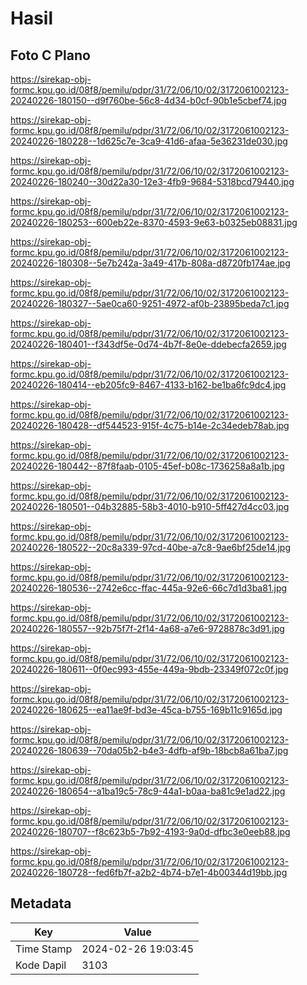 # Hasil

## Foto C Plano

https://sirekap-obj-formc.kpu.go.id/08f8/pemilu/pdpr/31/72/06/10/02/3172061002123-20240226-180150--d9f760be-56c8-4d34-b0cf-90b1e5cbef74.jpg

https://sirekap-obj-formc.kpu.go.id/08f8/pemilu/pdpr/31/72/06/10/02/3172061002123-20240226-180228--1d625c7e-3ca9-41d6-afaa-5e36231de030.jpg

https://sirekap-obj-formc.kpu.go.id/08f8/pemilu/pdpr/31/72/06/10/02/3172061002123-20240226-180240--30d22a30-12e3-4fb9-9684-5318bcd79440.jpg

https://sirekap-obj-formc.kpu.go.id/08f8/pemilu/pdpr/31/72/06/10/02/3172061002123-20240226-180253--600eb22e-8370-4593-9e63-b0325eb08831.jpg

https://sirekap-obj-formc.kpu.go.id/08f8/pemilu/pdpr/31/72/06/10/02/3172061002123-20240226-180308--5e7b242a-3a49-417b-808a-d8720fb174ae.jpg

https://sirekap-obj-formc.kpu.go.id/08f8/pemilu/pdpr/31/72/06/10/02/3172061002123-20240226-180327--5ae0ca60-9251-4972-af0b-23895beda7c1.jpg

https://sirekap-obj-formc.kpu.go.id/08f8/pemilu/pdpr/31/72/06/10/02/3172061002123-20240226-180401--f343df5e-0d74-4b7f-8e0e-ddebecfa2659.jpg

https://sirekap-obj-formc.kpu.go.id/08f8/pemilu/pdpr/31/72/06/10/02/3172061002123-20240226-180414--eb205fc9-8467-4133-b162-be1ba6fc9dc4.jpg

https://sirekap-obj-formc.kpu.go.id/08f8/pemilu/pdpr/31/72/06/10/02/3172061002123-20240226-180428--df544523-915f-4c75-b14e-2c34edeb78ab.jpg

https://sirekap-obj-formc.kpu.go.id/08f8/pemilu/pdpr/31/72/06/10/02/3172061002123-20240226-180442--87f8faab-0105-45ef-b08c-1736258a8a1b.jpg

https://sirekap-obj-formc.kpu.go.id/08f8/pemilu/pdpr/31/72/06/10/02/3172061002123-20240226-180501--04b32885-58b3-4010-b910-5ff427d4cc03.jpg

https://sirekap-obj-formc.kpu.go.id/08f8/pemilu/pdpr/31/72/06/10/02/3172061002123-20240226-180522--20c8a339-97cd-40be-a7c8-9ae6bf25de14.jpg

https://sirekap-obj-formc.kpu.go.id/08f8/pemilu/pdpr/31/72/06/10/02/3172061002123-20240226-180536--2742e6cc-ffac-445a-92e6-66c7d1d3ba81.jpg

https://sirekap-obj-formc.kpu.go.id/08f8/pemilu/pdpr/31/72/06/10/02/3172061002123-20240226-180557--92b75f7f-2f14-4a68-a7e6-9728878c3d91.jpg

https://sirekap-obj-formc.kpu.go.id/08f8/pemilu/pdpr/31/72/06/10/02/3172061002123-20240226-180611--0f0ec993-455e-449a-9bdb-23349f072c0f.jpg

https://sirekap-obj-formc.kpu.go.id/08f8/pemilu/pdpr/31/72/06/10/02/3172061002123-20240226-180625--ea11ae9f-bd3e-45ca-b755-169b11c9165d.jpg

https://sirekap-obj-formc.kpu.go.id/08f8/pemilu/pdpr/31/72/06/10/02/3172061002123-20240226-180639--70da05b2-b4e3-4dfb-af9b-18bcb8a61ba7.jpg

https://sirekap-obj-formc.kpu.go.id/08f8/pemilu/pdpr/31/72/06/10/02/3172061002123-20240226-180654--a1ba19c5-78c9-44a1-b0aa-ba81c9e1ad22.jpg

https://sirekap-obj-formc.kpu.go.id/08f8/pemilu/pdpr/31/72/06/10/02/3172061002123-20240226-180707--f8c623b5-7b92-4193-9a0d-dfbc3e0eeb88.jpg

https://sirekap-obj-formc.kpu.go.id/08f8/pemilu/pdpr/31/72/06/10/02/3172061002123-20240226-180728--fed6fb7f-a2b2-4b74-b7e1-4b00344d19bb.jpg


## Metadata

| Key        | Value               |
| ---------- | ------------------- |
| Time Stamp | 2024-02-26 19:03:45 |
| Kode Dapil | 3103                |



